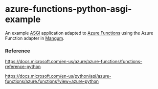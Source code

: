 # azure-functions-python-asgi-example

An example [ASGI](https://asgi.readthedocs.io/en/latest/) application adapted to [Azure Functions](https://azure.microsoft.com/en-au/services/functions/) using the Azure Function adapter in [Mangum](https://github.com/erm/mangum).

### Reference

https://docs.microsoft.com/en-us/azure/azure-functions/functions-reference-python

https://docs.microsoft.com/en-us/python/api/azure-functions/azure.functions?view=azure-python